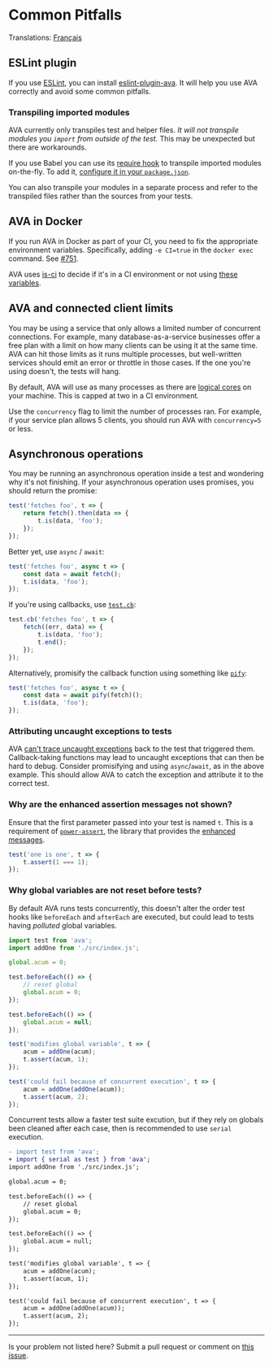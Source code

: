 # Common Pitfalls

Translations: [Français](https://github.com/avajs/ava-docs/blob/master/fr_FR/docs/08-common-pitfalls.md)

## ESLint plugin

If you use [ESLint](http://eslint.org/), you can install [eslint-plugin-ava](https://github.com/avajs/eslint-plugin-ava). It will help you use AVA correctly and avoid some common pitfalls.

### Transpiling imported modules

AVA currently only transpiles test and helper files. *It will not transpile modules you `import` from outside of the test.* This may be unexpected but there are workarounds.

If you use Babel you can use its [require hook](https://babeljs.io/docs/usage/require/) to transpile imported modules on-the-fly. To add it, [configure it in your `package.json`](./06-configuration.md).

You can also transpile your modules in a separate process and refer to the transpiled files rather than the sources from your tests.

## AVA in Docker

If you run AVA in Docker as part of your CI, you need to fix the appropriate environment variables. Specifically, adding `-e CI=true` in the `docker exec` command. See [#751](https://github.com/avajs/ava/issues/751).

AVA uses [is-ci](https://github.com/watson/is-ci) to decide if it's in a CI environment or not using [these variables](https://github.com/watson/ci-info/blob/master/index.js).

## AVA and connected client limits

You may be using a service that only allows a limited number of concurrent connections. For example, many database-as-a-service businesses offer a free plan with a limit on how many clients can be using it at the same time. AVA can hit those limits as it runs multiple processes, but well-written services should emit an error or throttle in those cases. If the one you're using doesn't, the tests will hang.

By default, AVA will use as many processes as there are [logical cores](https://superuser.com/questions/1105654/logical-vs-physical-cpu-performance) on your machine. This is capped at two in a CI environment.

Use the `concurrency` flag to limit the number of processes ran. For example, if your service plan allows 5 clients, you should run AVA with `concurrency=5` or less.

## Asynchronous operations

You may be running an asynchronous operation inside a test and wondering why it's not finishing. If your asynchronous operation uses promises, you should return the promise:

```js
test('fetches foo', t => {
	return fetch().then(data => {
		t.is(data, 'foo');
	});
});
```

Better yet, use `async` / `await`:

```js
test('fetches foo', async t => {
	const data = await fetch();
	t.is(data, 'foo');
});
```

If you're using callbacks, use [`test.cb`](./01-writing-tests.md#callback-support):

```js
test.cb('fetches foo', t => {
	fetch((err, data) => {
		t.is(data, 'foo');
		t.end();
	});
});
```

Alternatively, promisify the callback function using something like [`pify`](https://github.com/sindresorhus/pify):

```js
test('fetches foo', async t => {
	const data = await pify(fetch)();
	t.is(data, 'foo');
});
```

### Attributing uncaught exceptions to tests

AVA [can't trace uncaught exceptions](https://github.com/avajs/ava/issues/214) back to the test that triggered them. Callback-taking functions may lead to uncaught exceptions that can then be hard to debug. Consider promisifying and using `async`/`await`, as in the above example. This should allow AVA to catch the exception and attribute it to the correct test.

### Why are the enhanced assertion messages not shown?

Ensure that the first parameter passed into your test is named `t`. This is a requirement of [`power-assert`](https://github.com/power-assert-js/power-assert), the library that provides the [enhanced messages](./03-assertions.md#enhanced-assertion-messages).

```js
test('one is one', t => {
	t.assert(1 === 1);
});
```

### Why global variables are not reset before tests?

By default AVA runs tests concurrently, this doesn't alter the order test hooks like `beforeEach` and `afterEach` are executed, but could lead to tests having _polluted_ global variables.

```js
import test from 'ava';
import addOne from './src/index.js';

global.acum = 0;

test.beforeEach(() => {
	// reset global
	global.acum = 0;
});

test.beforeEach(() => {
	global.acum = null;
});

test('modifies global variable', t => {
	acum = addOne(acum);
	t.assert(acum, 1);
});

test('could fail because of concurrent execution', t => {
	acum = addOne(addOne(acum));
	t.assert(acum, 2);
});
```

Concurrent tests allow a faster test suite excution, but if they rely on globals been cleaned after each case, then is recommended to use `serial` execution.


```diff
- import test from 'ava';
+ import { serial as test } from 'ava';
import addOne from './src/index.js';

global.acum = 0;

test.beforeEach(() => {
	// reset global
	global.acum = 0;
});

test.beforeEach(() => {
	global.acum = null;
});

test('modifies global variable', t => {
	acum = addOne(acum);
	t.assert(acum, 1);
});

test('could fail because of concurrent execution', t => {
	acum = addOne(addOne(acum));
	t.assert(acum, 2);
});
```

---

Is your problem not listed here? Submit a pull request or comment on [this issue](https://github.com/avajs/ava/issues/404).

